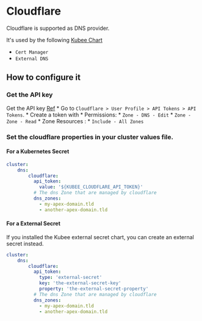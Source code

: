 # Cloudflare

Cloudflare is supported as DNS provider.

It's used by the following [Kubee Chart](kubee-helmet-chart.md)
* `Cert Manager`
* `External DNS`


## How to configure it

### Get the API key
Get the API key [Ref](https://cert-manager.io/docs/configuration/acme/dns01/cloudflare/)
    * Go to `Cloudflare > User Profile > API Tokens > API Tokens`.
    * Create a token with
    * Permissions:
        * `Zone - DNS - Edit`
        * `Zone - Zone - Read`
        * Zone Resources :
            * `Include - All Zones`

### Set the cloudflare properties in your cluster values file.

#### For a Kubernetes Secret

```yaml
cluster:
    dns:
        cloudflare:
          api_token:
            value: '${KUBEE_CLOUDFLARE_API_TOKEN}'
          # The dns Zone that are managed by cloudflare
          dns_zones:
            - my-apex-domain.tld
            - another-apex-domain.tld
```

#### For a External Secret

If you installed the Kubee external secret chart, you can create an external secret instead.
```yaml
cluster:
    dns:
        cloudflare:
          api_token:
            type: 'external-secret'
            key: 'the-external-secret-key'
            property: 'the-external-secret-property'
          # The dns Zone that are managed by cloudflare
          dns_zones:
            - my-apex-domain.tld
            - another-apex-domain.tld
```

